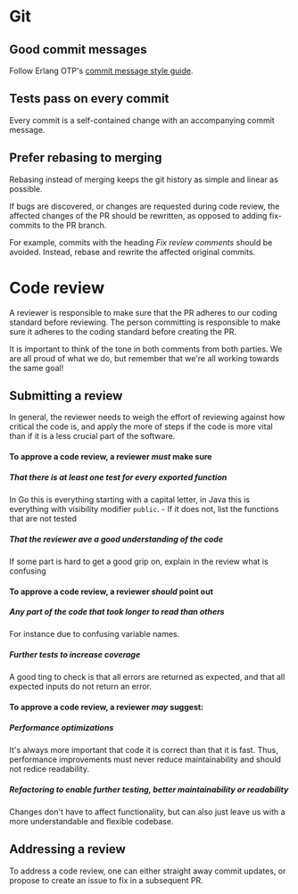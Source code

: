 # Git

## Good commit messages

Follow Erlang OTP's [commit message style
guide](https://github.com/erlang/otp/wiki/writing-good-commit-messages).

## Tests pass on every commit

Every commit is a self-contained change with an accompanying commit
message.

## Prefer rebasing to merging

Rebasing instead of merging keeps the git history as simple and linear as
possible.

If bugs are discovered, or changes are requested during code review, the
affected changes of the PR should be rewritten, as opposed to adding
fix-commits to the PR branch.

For example, commits with the heading _Fix review comments_ should be
avoided. Instead, rebase and rewrite the affected original commits.

# Code review

A reviewer is responsible to make sure that the PR adheres to our coding
standard before reviewing. The person committing is responsible to make sure it
adheres to the coding standard before creating the PR.

It is important to think of the tone in both comments from both parties. We are
all proud of what we do, but remember that we're all working towards the same
goal!

## Submitting a review

In general, the reviewer needs to weigh the effort of reviewing against how critical the
code is, and apply the more of steps if the code is more vital than if it is a less crucial part of the software.

#### To approve a code review, a reviewer _must_ make sure

##### That there is at least one test for every exported function

In Go this is everything starting with a capital letter, in Java this is
everything with visibility modifier `public`. - If it does not, list the functions that are not tested

##### That the reviewer ave a good understanding of the code

If some part is hard to get a good grip on, explain in the review what is confusing

#### To approve a code review, a reviewer _should_ point out

##### Any part of the code that took longer to read than others

For instance due to confusing variable names.

##### Further tests to increase coverage

A good ting to check is that all errors are returned as expected, and that all expected inputs do not return an error.

#### To approve a code review, a reviewer _may_ suggest:

##### Performance optimizations

It's always more important that code it is correct than that it is fast. Thus, performance improvements must never reduce maintainability and should not redice readability.

##### Refactoring to enable further testing, better maintainability or readability

Changes don't have to affect functionality, but can also just leave us with a more understandable and flexible codebase.

## Addressing a review

To address a code review, one can either straight away commit updates, or
propose to create an issue to fix in a subsequent PR.
